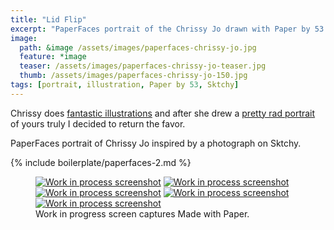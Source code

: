 ```yaml
---
title: "Lid Flip"
excerpt: "PaperFaces portrait of the Chrissy Jo drawn with Paper by 53 on an iPad."
image: 
  path: &image /assets/images/paperfaces-chrissy-jo.jpg 
  feature: *image
  teaser: /assets/images/paperfaces-chrissy-jo-teaser.jpg
  thumb: /assets/images/paperfaces-chrissy-jo-150.jpg
tags: [portrait, illustration, Paper by 53, Sktchy]
---
```


Chrissy does [fantastic illustrations](http://chrissyjo.com/) and after she drew a [pretty rad portrait](http://sktchy.com/aLFwUD) of yours truly I decided to return the favor.

PaperFaces portrait of Chrissy Jo inspired by a photograph on Sktchy.

{% include boilerplate/paperfaces-2.md %}

<figure class="third">
  <a href="{{ site.url }}/assets/images/paperfaces-chrissy-jo-process-1-lg.jpg"><img src="{{ site.url }}/assets/images/paperfaces-chrissy-jo-process-1-600.jpg" alt="Work in process screenshot"></a>
  <a href="{{ site.url }}/assets/images/paperfaces-chrissy-jo-process-2-lg.jpg"><img src="{{ site.url }}/assets/images/paperfaces-chrissy-jo-process-2-600.jpg" alt="Work in process screenshot"></a>
  <a href="{{ site.url }}/assets/images/paperfaces-chrissy-jo-process-3-lg.jpg"><img src="{{ site.url }}/assets/images/paperfaces-chrissy-jo-process-3-600.jpg" alt="Work in process screenshot"></a>
  <a href="{{ site.url }}/assets/images/paperfaces-chrissy-jo-process-4-lg.jpg"><img src="{{ site.url }}/assets/images/paperfaces-chrissy-jo-process-4-600.jpg" alt="Work in process screenshot"></a>
  <a href="{{ site.url }}/assets/images/paperfaces-chrissy-jo-process-5-lg.jpg"><img src="{{ site.url }}/assets/images/paperfaces-chrissy-jo-process-5-600.jpg" alt="Work in process screenshot"></a>
  <figcaption>Work in progress screen captures Made with Paper.</figcaption>
</figure>
